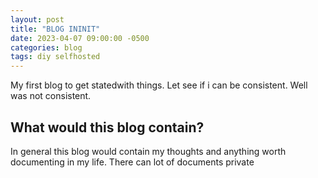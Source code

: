 ```yaml
---
layout: post
title: "BLOG ININIT"
date: 2023-04-07 09:00:00 -0500
categories: blog
tags: diy selfhosted
---
```


My first blog to get statedwith things. Let see if i can be consistent.
Well was not consistent.

## What would this blog contain?
In general this blog would contain my thoughts and anything worth documenting in my life. There can lot of documents private